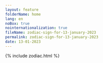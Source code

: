 ```yaml
---
layout: feature
folderName: home
lang: en
noBox: true
nointernationalization: true
fileName: zodiac-sign-for-13-january-2023
permalink: zodiac-sign-for-13-january-2023
date: 13-01-2023
---
```

{% include zodiac.html %}
